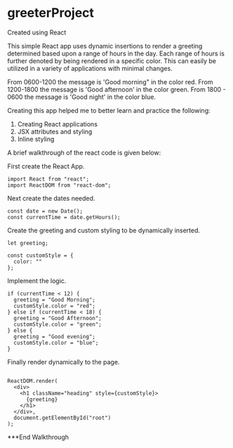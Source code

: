# greeterProject
Created using React

This simple React app uses dynamic insertions to render a greeting determined based upon a range of hours in the day. Each range of hours is further denoted by being rendered in a specific color. This can easily be utilized in a variety of applications with minimal changes.

From 0600-1200 the message is 'Good morning" in the color red.
From 1200-1800 the message is 'Good afternoon' in the color green.
From 1800 - 0600 the message is 'Good night' in the color blue.

Creating this app helped me to better learn and practice the following:
1) Creating React applications
2) JSX attributes and styling 
3) Inline styling

A brief walkthrough of the react code is given below:

First create the React App.
```React
import React from "react";
import ReactDOM from "react-dom";
```

Next create the dates needed.
```React
const date = new Date();
const currentTime = date.getHours();
```

Create the greeting and custom styling to be dynamically inserted.
```React
let greeting;

const customStyle = {
  color: ""
};
```

Implement the logic.
```React
if (currentTime < 12) {
  greeting = "Good Morning";
  customStyle.color = "red";
} else if (currentTime < 18) {
  greeting = "Good Afternoon";
  customStyle.color = "green";
} else {
  greeting = "Good evening";
  customStyle.color = "blue";
}
```

Finally render dynamically to the page.
```React

ReactDOM.render(
  <div>
    <h1 className="heading" style={customStyle}>
      {greeting}
    </h1>
  </div>,
  document.getElementById("root")
);
```

***End Walkthrough
